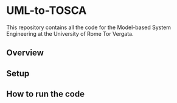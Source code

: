 # UML-to-TOSCA

This repository contains all the code for the Model-based System Engineering at the University of Rome Tor Vergata. 

## Overview

## Setup 

## How to run the code 

